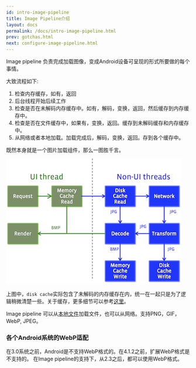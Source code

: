```yaml
---
id: intro-image-pipeline
title: Image Pipeline介绍
layout: docs
permalink: /docs/intro-image-pipeline.html
prev: gotchas.html
next: configure-image-pipeline.html
---
```


Image pipeline 负责完成加载图像，变成Android设备可呈现的形式所要做的每个事情。

大致流程如下:

1. 检查内存缓存，如有，返回
2. 后台线程开始后续工作
3. 检查是否在未解码内存缓存中。如有，解码，变换，返回，然后缓存到内存缓存中。
4. 检查是否在文件缓存中，如果有，变换，返回。缓存到未解码缓存和内存缓存中。
5. 从网络或者本地加载。加载完成后，解码，变换，返回。存到各个缓存中。

既然本身就是一个图片加载组件，那么一图胜千言。

![Image Pipeline Diagram](../static/imagepipeline.png "Image Pipeline")

上图中，`disk cache`实际包含了未解码的内存缓存在内，统一在一起只是为了逻辑稍微清楚一些。关于缓存，更多细节可以参考[这里](caching.html)。

Image pipeline
可以从[本地文件](supported-uris.html)加载文件，也可以从网络。支持PNG，GIF，WebP, JPEG。

### 各个Android系统的WebP适配

在3.0系统之前，Android是不支持WebP格式的。在4.1.2之前，扩展WebP格式是不支持的。
在Image pipeline的支持下，从2.3之后，都可以使用WebP格式。
